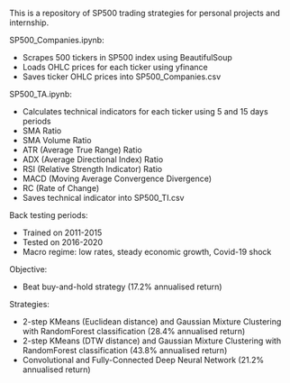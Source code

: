 This is a repository of SP500 trading strategies for personal projects and internship.

SP500_Companies.ipynb:
- Scrapes 500 tickers in SP500 index using BeautifulSoup
- Loads OHLC prices for each ticker using yfinance
- Saves ticker OHLC prices into SP500_Companies.csv

SP500_TA.ipynb:
- Calculates technical indicators for each ticker using 5 and 15 days periods
- SMA Ratio
- SMA Volume Ratio
- ATR (Average True Range) Ratio
- ADX (Average Directional Index) Ratio
- RSI (Relative Strength Indicator) Ratio
- MACD (Moving Average Convergence Divergence)
- RC (Rate of Change)
- Saves technical indicator into SP500_TI.csv

Back testing periods:
- Trained on 2011-2015
- Tested on 2016-2020
- Macro regime: low rates, steady economic growth, Covid-19 shock

Objective:
- Beat buy-and-hold strategy (17.2% annualised return)

Strategies:
- 2-step KMeans (Euclidean distance) and Gaussian Mixture Clustering with RandomForest classification (28.4% annualised return)
- 2-step KMeans (DTW distance) and Gaussian Mixture Clustering with RandomForest classification (43.8% annualised return)
- Convolutional and Fully-Connected Deep Neural Network (21.2% annualised return)